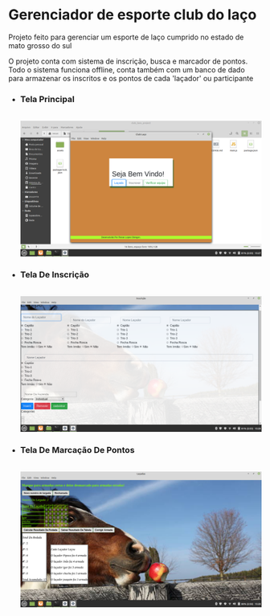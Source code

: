 # Gerenciador de esporte club do laço

<p>Projeto feito para gerenciar um esporte de laço cumprido no estado de mato grosso do sul</p>
<p>O projeto conta com sistema de inscrição, busca e marcador de pontos. Todo o sistema funciona offline, conta também com um banco de dado para armazenar os inscritos e os pontos de cada 'laçador' ou participante</p>
<ul>
    <li>
        <h3>Tela Principal</h3>
        <br>
        <img src="telaMain.png">
    </li>
    <li>
        <h3>Tela De Inscrição</h3>
        <br>
        <img src="telaInscrever.png">
    </li>
     <li>
        <h3>Tela De Marcação De Pontos</h3>
        <br>
        <img src="telaChamadas.png">
    </li>
</ul>
